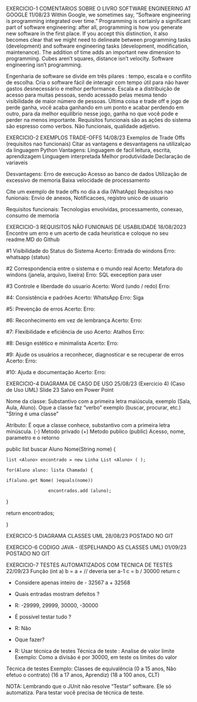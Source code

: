 EXERCICIO-1
COMENTARIOS SOBRE O LIVRO SOFTWARE ENGINEERING AT GOOGLE
11/08/23
Within Google, we sometimes say, “Software engineering is programming integrated over time.” Programming is certainly a significant part of software engineering: after all, programming is how you generate new software in the first place. If you accept this distinction, it also becomes clear that we might need to delineate between programming tasks (development) and software engineering tasks (development, modification, maintenance). The addition of time adds an important new dimension to programming. Cubes aren’t squares, distance isn’t velocity. Software engineering isn’t programming.

Engenharia de software se divide em três pilares : tempo, escala e o conflito de escolha.
Cria o software fácil de interagir com tempo útil para não haver gastos desnecessário e melhor performance.
Escala e a distribuição de acesso para muitas pessoas, sendo acessado pelas mesma tendo visibilidade de maior número de pessoas.
Última coisa e trade off e jogo de perde ganha, você acaba ganhando em um ponto e acabar perdendo em outro, para da melhor equilíbrio nesse jogo, ganha no que você pode e perder na menos importante.
Requisitos funcionais são as ações do sistema são espresso como verbos.
Não funcionais, qualidade adjetivo.

EXERCICIO-2
EXEMPLOS TRADE-OFFS
14/08/23
Exemplos de Trade Offs (requisitos nao funcionais)
Citar as vantagens e desvantagens na utilizalçao da linguagem Python
Vantagens:
Linguagem de facil leitura, escrita, aprendizagem
Linguagem interpretada
Melhor produtividade
Declaração de variaveis

Desvantagens:
Erro de execução
Acesso ao banco de dados
Utilização de excessivo de memoria
Baixa velocidade de processamento

Cite um exemplo de trade offs no dia a dia (WhatApp)
Requisitos nao funionais: Envio de anexos, Notificacoes, registro unico de usuario

Requisitos funcionais: Tecnologias envolvidas, processamento, conexao, consumo de memoria

EXERCICIO-3
REQUISITOS NÃO FUNIONAIS DE USABILIDADE 
18/08/2023
Encontre um erro e um acerto de cada heuristica e coloque no seu readme.MD do Github

#1 Visibilidade do Status do Sistema
Acerto: Entrada do windons
Erro: whatsapp (status)

#2 Correspondencia entre o sistema e o mundo real
Acerto: Metafora do windons (janela, arquivo, lixeira)
Erro: SQL exeception para user 

#3 Controle e liberdade do usuario
Acerto: Word (undo / redo)
Erro: 

#4: Consistência e padrões
Acerto: WhatsApp
Erro: Siga

#5: Prevenção de erros
Acerto:
Erro:

#6: Reconhecimento em vez de lembrança
Acerto:
Erro:

#7: Flexibilidade e eficiência de uso
Acerto: Atalhos
Erro:

#8: Design estético e minimalista
Acerto: 
Erro:

#9: Ajude os usuários a reconhecer, diagnosticar e se recuperar de erros
Acerto:
Erro:

#10: Ajuda e documentação
Acerto:
Erro: 

EXERCICIO-4
DIAGRAMA DE CASO DE USO
25/08/23 (Exercicio 4) (Caso de Uso UML)
Slide 23
Salvo em Power Point


Nome da classe: Substantivo com a primeira letra maiúscula, exemplo (Sala, Aula, Aluno).
Oque a classe faz “verbo” exemplo (buscar, procurar, etc.)
"String é uma classe"

Atributo: É oque a classe conhece, substantivo com a primeira letra minúscula.
(-) Metodo privado
(+) Metodo publico (public)
Acesso, nome, parametro e o retorno

public list <Aluno> buscar Aluno Nome(String nome) {

	list <Aluno> encontrado = new Linha List <Aluno> ( );
	
	for(Aluno aluno: lista Chamada) {

	if(aluno.get Nome( )equals(nome))	

                	encontrados.add (aluno);
}

return encontrados;

}

EXERCICO-5
DIAGRAMA CLASSES UML
28/08/23
POSTADO NO GIT


EXERCICO-6
CODIGO JAVA - (ESPELHANDO AS CLASSES UML)
01/09/23
POSTADO NO GIT


EXERCICIO-7
TESTES AUTOMATIZADOS COM TECNICA DE TESTES
22/09/23
Função (int a)
	b = a + // deveria ser a-1
	c = b / 30000
	return c 

- Considere apenas inteiro de - 32567 a  + 32568 
- Quais entradas mostram defeitos ?
- R:  -29999, 29999, 30000, -30000 

- É possível testar tudo ?
- R: Não

- Oque fazer?
- R: Usar técnica de testes Técnica de teste : Analise de valor limite  Exemplo: Como a divisão é por 30000, em teste os limites do valor
 
Técnica de testes
Exemplo: Classes de equivalência
(0 a 15 anos,  Não efetuo o contrato)
(16 a 17 anos, Aprendiz)
(18 a 100 anos, CLT)

NOTA:
Lembrando que o JUnit não resolve “Testar” software. Ele só automatiza.
Para testar você precisa de técnica de teste.




























